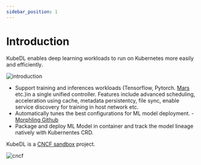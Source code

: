 ```yaml
---
sidebar_position: 1
---
```


# Introduction

KubeDL enables deep learning workloads to run on Kubernetes more easily and efficiently.

![introduction](/img/tutorial/introduction.png)

- Support training and inferences workloads (Tensorflow, Pytorch. [Mars](https://github.com/mars-project/mars) etc.)in a single unified controller.  Features include advanced scheduling, acceleration using cache, metadata persistentcy, file sync, enable service discovery for training in host network  etc.
- Automatically tunes the best configurations for ML model deployment. - [Morphling Github](https://github.com/alibaba/morphling)
- Package and deploy ML Model in container and track the model lineage natively with Kubernentes CRD.

KubeDL is a [CNCF sandbox](https://www.cncf.io/sandbox-projects/) project.

![cncf](/img/cncf/cncf-color.svg)
